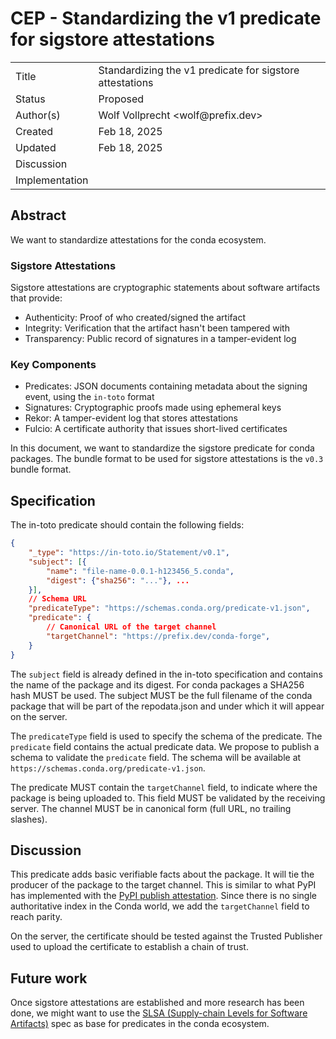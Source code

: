 # CEP - Standardizing the v1 predicate for sigstore attestations

<table>
<tr><td> Title </td><td> Standardizing the v1 predicate for sigstore attestations </td>
<tr><td> Status </td><td> Proposed </td></tr>
<tr><td> Author(s) </td><td> Wolf Vollprecht &lt;wolf@prefix.dev&gt;</td></tr>
<tr><td> Created </td><td> Feb 18, 2025 </td></tr>
<tr><td> Updated </td><td> Feb 18, 2025</td></tr>
<tr><td> Discussion </td><td>  </td></tr>
<tr><td> Implementation </td><td>  </td></tr>
</table>

## Abstract

We want to standardize attestations for the conda ecosystem.

### Sigstore Attestations

Sigstore attestations are cryptographic statements about software artifacts that provide:

- Authenticity: Proof of who created/signed the artifact
- Integrity: Verification that the artifact hasn't been tampered with
- Transparency: Public record of signatures in a tamper-evident log

### Key Components

- Predicates: JSON documents containing metadata about the signing event, using the `in-toto` format
- Signatures: Cryptographic proofs made using ephemeral keys
- Rekor: A tamper-evident log that stores attestations
- Fulcio: A certificate authority that issues short-lived certificates

In this document, we want to standardize the sigstore predicate for conda packages. The bundle format to be used for sigstore attestations is the `v0.3` bundle format.

## Specification

The in-toto predicate should contain the following fields:

```json
{
    "_type": "https://in-toto.io/Statement/v0.1",
    "subject": [{
        "name": "file-name-0.0.1-h123456_5.conda",
        "digest": {"sha256": "..."}, ...
    }],
    // Schema URL
    "predicateType": "https://schemas.conda.org/predicate-v1.json",
    "predicate": {
        // Canonical URL of the target channel
        "targetChannel": "https://prefix.dev/conda-forge",
    }
}
```

The `subject` field is already defined in the in-toto specification and contains the name of the package and its digest.
For conda packages a SHA256 hash MUST be used.
The subject MUST be the full filename of the conda package that will be part of the repodata.json and under which it will appear on the server.

The `predicateType` field is used to specify the schema of the predicate. The `predicate` field contains the actual predicate data.
We propose to publish a schema to validate the `predicate` field. The schema will be available at `https://schemas.conda.org/predicate-v1.json`.

The predicate MUST contain the `targetChannel` field, to indicate where the package is being uploaded to. This field MUST be validated by the receiving server. The channel MUST be in canonical form (full URL, no trailing slashes).

## Discussion

This predicate adds basic verifiable facts about the package. It will tie the producer of the package to the target channel.
This is similar to what PyPI has implemented with the [PyPI publish attestation](https://docs.pypi.org/attestations/publish/v1/). Since there is no single authoritative index in the Conda world, we add the `targetChannel` field to reach parity.

On the server, the certificate should be tested against the Trusted Publisher used to upload the certificate to establish a chain of trust.

## Future work

Once sigstore attestations are established and more research has been done, we might want to use the [SLSA (Supply-chain Levels for Software Artifacts)](https://slsa.dev) spec as base for predicates in the conda ecosystem. 